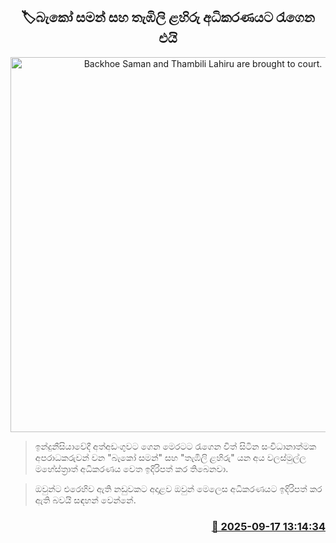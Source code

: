 <p align='center'><b><h2 align='center' title='Backhoe Saman and Thambili Lahiru are brought to court.'>🏷බැකෝ සමන් සහ තැඹිලි ළහිරු අධිකරණයට රැගෙන එයි</h2></b></p>
<p align='center'><img src='https://helakuru.sgp1.cdn.digitaloceanspaces.com/esana/images/lib/backhoe-saman-lahiru.jpg' width='600' alt='Backhoe Saman and Thambili Lahiru are brought to court.'></p>

> ඉන්දුනීසියාවේදී අත්අඩංගුවට ගෙන මෙරටට රැගෙන විත් සිටින සංවිධානාත්මක අපරාධකරුවන් වන "බැකෝ සමන්" සහ "තැඹිලි ළහිරු" යන අය වලස්මුල්ල මහේස්ත්‍රාත් අධිකරණය වෙත ඉදිරිපත් කර තිබෙනවා.

> ඔවුන්ට එරෙහිව ඇති නඩුවකට අදාළව ඔවුන් මෙලෙස අධිකරණයට ඉදිරිපත් කර ඇති බවයි සඳහන් වෙන්නේ.



<h3 align='right'><a href='https://www.helakuru.lk/esana/p/113708/'>📅 2025-09-17 13:14:34</a></h3>
